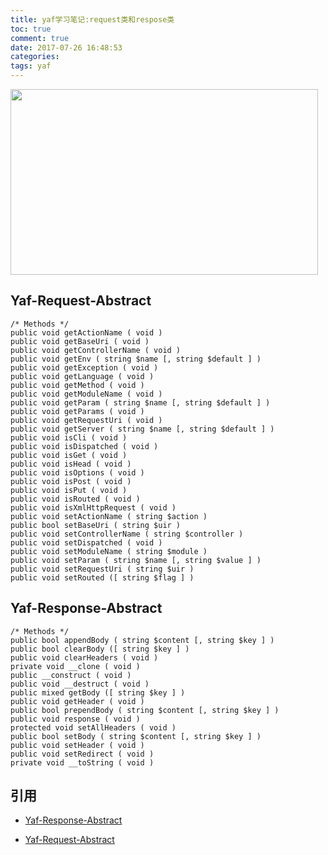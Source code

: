 ```yaml
---
title: yaf学习笔记:request类和respose类
toc: true
comment: true
date: 2017-07-26 16:48:53
categories:
tags: yaf
---
```



<img src="http://o9xbyqajf.bkt.clouddn.com/20170726150106236928086.png" width="492" height="297"/>



<!--more-->

## Yaf-Request-Abstract

```
/* Methods */
public void getActionName ( void )
public void getBaseUri ( void )
public void getControllerName ( void )
public void getEnv ( string $name [, string $default ] )
public void getException ( void )
public void getLanguage ( void )
public void getMethod ( void )
public void getModuleName ( void )
public void getParam ( string $name [, string $default ] )
public void getParams ( void )
public void getRequestUri ( void )
public void getServer ( string $name [, string $default ] )
public void isCli ( void )
public void isDispatched ( void )
public void isGet ( void )
public void isHead ( void )
public void isOptions ( void )
public void isPost ( void )
public void isPut ( void )
public void isRouted ( void )
public void isXmlHttpRequest ( void )
public void setActionName ( string $action )
public bool setBaseUri ( string $uir )
public void setControllerName ( string $controller )
public void setDispatched ( void )
public void setModuleName ( string $module )
public void setParam ( string $name [, string $value ] )
public void setRequestUri ( string $uir )
public void setRouted ([ string $flag ] )
```

## Yaf-Response-Abstract

```
/* Methods */
public bool appendBody ( string $content [, string $key ] )
public bool clearBody ([ string $key ] )
public void clearHeaders ( void )
private void __clone ( void )
public __construct ( void )
public void __destruct ( void )
public mixed getBody ([ string $key ] )
public void getHeader ( void )
public bool prependBody ( string $content [, string $key ] )
public void response ( void )
protected void setAllHeaders ( void )
public bool setBody ( string $content [, string $key ] )
public void setHeader ( void )
public void setRedirect ( void )
private void __toString ( void )
```

## 引用

 - [Yaf-Response-Abstract](http://php.net/manual/en/class.yaf-response-abstract.php)

 - [Yaf-Request-Abstract](http://php.net/manual/en/class.yaf-request-abstract.php)